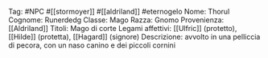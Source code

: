Tag: #NPC #[[stormoyer]] #[[aldriland]] #eternogelo 
Nome: Thorul
Cognome: Runerdedg
Classe: Mago
Razza: Gnomo
Provenienza: [[Aldriland]]
Titoli: Mago di corte
Legami affettivi: [[Ulfric]] (protetto), [[Hilde]] (protetta), [[Hagard]] (signore)
Descrizione: avvolto in una pelliccia di pecora, con un naso canino e dei piccoli cornini
